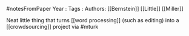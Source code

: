 #notesFromPaper
Year   :
Tags   :
Authors: [[Bernstein]] [[Little]] [[Miller]]

Neat little thing that turns [[word processing]] (such as editing) into a [[crowdsourcing]] project via #mturk
